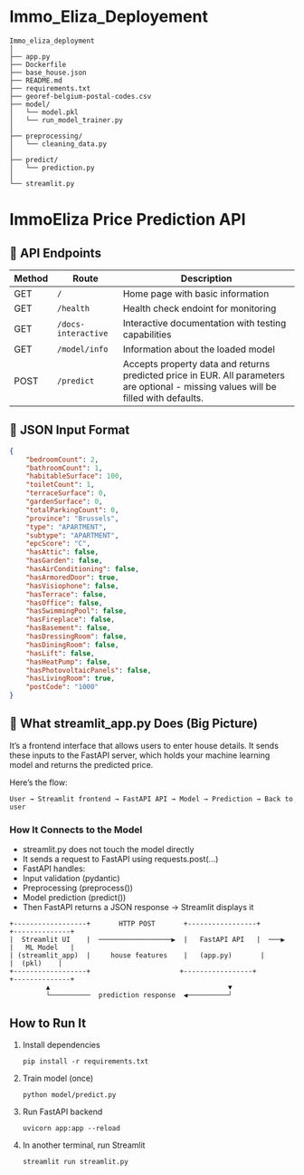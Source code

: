 # Immo_Eliza_Deployement

```
Immo_eliza_deployment
│
├── app.py
├── Dockerfile
├── base_house.json
├── README.md
├── requirements.txt
├── georef-belgium-postal-codes.csv
├── model/
│   └── model.pkl 
│   └── run_model_trainer.py
│
├── preprocessing/
│   └── cleaning_data.py
│
├── predict/
│   └── prediction.py
│
└── streamlit.py

```

# ImmoEliza Price Prediction API

## 🚀 API Endpoints

| Method | Route       | Description                              |
|--------|-------------|------------------------------------------|
| GET    | `/`         | Home page with basic information         |
| GET    | `/health`  | Health check endoint for monitoring     |
| GET    | `/docs-interactive`  | Interactive documentation with testing capabilities|
| GET    | `/model/info`  | Information about the loaded model       |
| POST   | `/predict`  | Accepts property data and returns predicted price in EUR. All parameters are optional - missing values will be filled with defaults. |

## 🧾 JSON Input Format

```json
{
    "bedroomCount": 2,
    "bathroomCount": 1,
    "habitableSurface": 100,
    "toiletCount": 1,
    "terraceSurface": 0,
    "gardenSurface": 0,
    "totalParkingCount": 0,
    "province": "Brussels",
    "type": "APARTMENT",
    "subtype": "APARTMENT",
    "epcScore": "C",
    "hasAttic": false,
    "hasGarden": false,
    "hasAirConditioning": false,
    "hasArmoredDoor": true,
    "hasVisiophone": false,
    "hasTerrace": false,
    "hasOffice": false,
    "hasSwimmingPool": false,
    "hasFireplace": false,
    "hasBasement": false,
    "hasDressingRoom": false,
    "hasDiningRoom": false,
    "hasLift": false,
    "hasHeatPump": false,
    "hasPhotovoltaicPanels": false,
    "hasLivingRoom": true,
    "postCode": "1000"
}
```

## 🧠 What streamlit_app.py Does (Big Picture)

It’s a frontend interface that allows users to enter house details. It sends these inputs to the FastAPI server, which holds your machine learning model and returns the predicted price.

Here’s the flow:

```User → Streamlit frontend → FastAPI API → Model → Prediction → Back to user```

### How It Connects to the Model
- streamlit.py does not touch the model directly
- It sends a request to FastAPI using requests.post(...)
- FastAPI handles:
- Input validation (pydantic)
- Preprocessing (preprocess())
- Model prediction (predict())
- Then FastAPI returns a JSON response → Streamlit displays it

```
+------------------+       HTTP POST       +-----------------+        +--------------+
|  Streamlit UI    |  ──────────────────▶  |   FastAPI API   |  ───▶  |   ML Model   |
| (streamlit_app)  |     house features    |   (app.py)       |        |  (pkl)    |
+------------------+                      +-----------------+        +--------------+
         ▲                                            ▼
         └──────────  prediction response  ◀──────────┘
```

## How to Run It

1.	Install dependencies

    ```
    pip install -r requirements.txt
    ```

2.	Train model (once)

    ```
    python model/predict.py
    ```

3.	Run FastAPI backend

    ```
    uvicorn app:app --reload
    ```

4.	In another terminal, run Streamlit

    ```
    streamlit run streamlit.py
    ```
